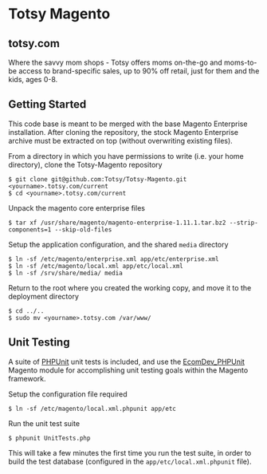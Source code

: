 Totsy Magento
=============

totsy.com
---------
Where the savvy mom shops - Totsy offers moms on-the-go and moms-to-be access to brand-specific sales, up to 90% off retail, just for them and the kids, ages 0-8.

Getting Started
---------------
This code base is meant to be merged with the base Magento Enterprise installation. After cloning the repository, the stock Magento Enterprise archive must be extracted on top (without overwriting existing files).

From a directory in which you have permissions to write (i.e. your home directory), clone the Totsy-Magento repository

    $ git clone git@github.com:Totsy/Totsy-Magento.git <yourname>.totsy.com/current
    $ cd <yourname>.totsy.com/current

Unpack the magento core enterprise files

    $ tar xf /usr/share/magento/magento-enterprise-1.11.1.tar.bz2 --strip-components=1 --skip-old-files

Setup the application configuration, and the shared `media` directory

    $ ln -sf /etc/magento/enterprise.xml app/etc/enterprise.xml
    $ ln -sf /etc/magento/local.xml app/etc/local.xml
    $ ln -sf /srv/share/media/ media

Return to the root where you created the working copy, and move it to the deployment directory

    $ cd ../..
    $ sudo mv <yourname>.totsy.com /var/www/

Unit Testing
------------
A suite of [PHPUnit](http://www.phpunit.de) unit tests is included, and use the [EcomDev_PHPUnit](https://github.com/IvanChepurnyi/EcomDev_PHPUnit) Magento module for accomplishing unit testing goals within the Magento framework.

Setup the configuration file required

    $ ln -sf /etc/magento/local.xml.phpunit app/etc

Run the unit test suite

    $ phpunit UnitTests.php

This will take a few minutes the first time you run the test suite, in order to build the test database (configured in the `app/etc/local.xml.phpunit` file).
